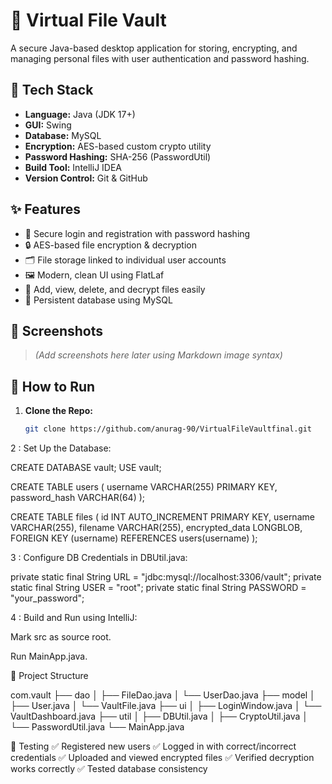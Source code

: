 # 🔐 Virtual File Vault

A secure Java-based desktop application for storing, encrypting, and managing personal files with user authentication and password hashing.

## 🧰 Tech Stack

- **Language:** Java (JDK 17+)
- **GUI:** Swing
- **Database:** MySQL
- **Encryption:** AES-based custom crypto utility
- **Password Hashing:** SHA-256 (PasswordUtil)
- **Build Tool:** IntelliJ IDEA
- **Version Control:** Git & GitHub

## ✨ Features

- 🔑 Secure login and registration with password hashing
- 🔒 AES-based file encryption & decryption
- 🗂️ File storage linked to individual user accounts
- 🖼️ Modern, clean UI using FlatLaf
- 📁 Add, view, delete, and decrypt files easily
- 💾 Persistent database using MySQL

## 📸 Screenshots

> *(Add screenshots here later using Markdown image syntax)*




## 🚀 How to Run

1. **Clone the Repo:**
   ```bash
   git clone https://github.com/anurag-90/VirtualFileVaultfinal.git


2 : Set Up the Database:

CREATE DATABASE vault;
USE vault;

CREATE TABLE users (
username VARCHAR(255) PRIMARY KEY,
password_hash VARCHAR(64)
);

CREATE TABLE files (
id INT AUTO_INCREMENT PRIMARY KEY,
username VARCHAR(255),
filename VARCHAR(255),
encrypted_data LONGBLOB,
FOREIGN KEY (username) REFERENCES users(username)
);

3 : Configure DB Credentials in DBUtil.java:

private static final String URL = "jdbc:mysql://localhost:3306/vault";
private static final String USER = "root";
private static final String PASSWORD = "your_password";


4 : Build and Run using IntelliJ:

Mark src as source root.

Run MainApp.java.


📂 Project Structure

com.vault
├── dao
│   ├── FileDao.java
│   └── UserDao.java
├── model
│   ├── User.java
│   └── VaultFile.java
├── ui
│   ├── LoginWindow.java
│   └── VaultDashboard.java
├── util
│   ├── DBUtil.java
│   ├── CryptoUtil.java
│   └── PasswordUtil.java
└── MainApp.java


🧪 Testing
✅ Registered new users
✅ Logged in with correct/incorrect credentials
✅ Uploaded and viewed encrypted files
✅ Verified decryption works correctly
✅ Tested database consistency





